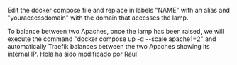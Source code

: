 Edit the docker compose file and replace in labels "NAME" with an alias and "youraccessdomain" with the domain that accesses the lamp.

To balance between two Apaches, once the lamp has been raised, we will execute the command "docker compose up -d --scale apache1=2" and automatically Traefik balances between the two Apaches showing its internal IP.
Hola ha sido modificado por Raul
